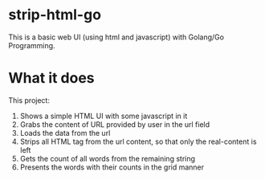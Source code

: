 # strip-html-go
This is a basic web UI (using html and javascript) with Golang/Go Programming.
# What it does
This project:
1. Shows a simple HTML UI with some javascript in it
2. Grabs the content of URL provided by user in the url field
3. Loads the data from the url
4. Strips all HTML tag from the url content, so that only the real-content is left
5. Gets the count of all words from the remaining string
6. Presents the words with their counts in the grid manner
